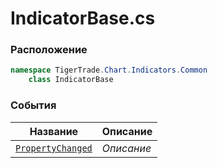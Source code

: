 
# IndicatorBase.cs
### Расположение
```csharp
namespace TigerTrade.Chart.Indicators.Common  
    class IndicatorBase
```

### События
| Название | Описание |
| --- | --- |
| [`PropertyChanged`](./События/PropertyChanged.md) | *Описание* |

